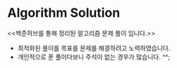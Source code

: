 # Algorithm Solution

<<백준허브를 통해 정리된 알고리즘 문제 풀이 입니다.>>

 - 최적화된 풀이를 목표를 문제를 해결하려고 노력하였습니다.
 - 개인적으로 푼 풀이다보니 주석이 없는 경우가 많습니다. ^^;
